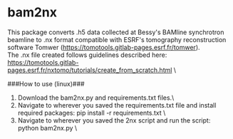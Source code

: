 # bam2nx

This package converts .h5 data collected at Bessy's BAMline synchrotron beamline to .nx format compatible with ESRF's tomography reconstruction software Tomwer (https://tomotools.gitlab-pages.esrf.fr/tomwer). \
The .nx file created follows guidelines described here: https://tomotools.gitlab-pages.esrf.fr/nxtomo/tutorials/create_from_scratch.html \

###How to use (linux)###
1. Download the bam2nx.py and requirements.txt files.\
2. Navigate to wherever you saved the requirements.txt file and install required packages: pip install -r requirements.txt \
3. Navigate to wherever you saved the 2nx script and run the script: python bam2nx.py \
